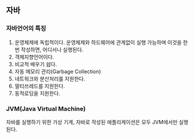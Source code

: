 ## 자바

### 자바언어의 특징

1. 운영체제에 독립적이다.
   운영체제와 하드웨어에 관계없이 실행 가능하며 이것을 한번 작성하면, 어디서나 실행된다.
2. 객체지향언어이다.
3. 비교적 배우기 쉽다.
4. 자동 메모리 관리(Garbage Collection)
5. 네트워크와 분산처리를 지원한다.
6. 멀티쓰레드를 지원한다.
7. 동적로딩을 지원한다.

### JVM(Java Virtual Machine)

자바를 실행하기 위한 가상 기계, 자바로 작성된 애플리케이션은 모두 JVM에서만 실행된다.